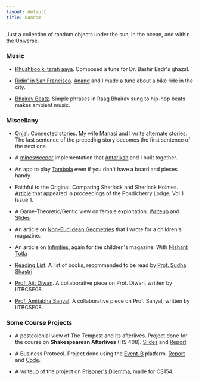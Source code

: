 ```yaml
---
layout: default
title: Random
---
```


Just a collection of random objects under the sun, in the ocean, and within the Universe.
### Music
- [Khushboo ki tarah aaya](https://www.youtube.com/watch?v=fjgsUlP9vbE). Composed a tune for Dr. Bashir Badr's ghazal.

- [Ridin' in San Francisco](https://www.youtube.com/watch?v=GaQjLvimDmA). [Anand](https://anand.bhoraskar.com/) and I made a tune about a bike ride in the city.

- [Bhairav Beatz](https://www.youtube.com/watch?v=D-IffeukZyA). Simple phrases in Raag Bhairav sung to hip-hop beats makes ambient music.

### Miscellany

- [Onjal](https://onjal.github.io/): Connected stories. My wife Manasi and I write alternate stories. The last sentence of the preceding story becomes the first sentence of the next one.

- A [minesweeper](/Minesweeper) implementation that [Antariksh](http://www.antarikshbothale.com/) and I built together.

- An app to play [Tambola](/Tambola) even if you don't have a board and pieces handy.

- Faithful to the Original: Comparing Sherlock and Sherlock Holmes. [Article](http://blogbloggityblog.wordpress.com/2012/03/03/faithful-to-the-original-comparing-sherlock-and-sherlock-holmes/) that appeared in proceedings of the Pondicherry Lodge, Vol 1 Issue 1.

- A Game-Theoretic/Gentic view on female exploitation. [Writeup](/papers/game.pdf) and [Slides](/papers/game-slides.pdf)

- An article on [Non-Euclidean Geometries](/papers/euclid.pdf) that I wrote for a children's magazine.

- An article on [Infinities](/papers/infinity.pdf), again for the children's magazine. With [Nishant Totla](http://www.nishanttotla.com)

- [Reading List](booklist.html). A list of books, recommended to be read by [Prof. Sudha Shastri](http://www.hss.iitb.ac.in/sudha/)

- [Prof. Ajit Diwan](diwan.html). A collaborative piece on Prof. Diwan, written by IITBCSE08.

- [Prof. Amitabha Sanyal](sanyal.html). A collaborative piece on Prof. Sanyal, written by IITBCSE08.


### Some Course Projects

  * A postcolonial view of The Tempest and its afterlives. Project done for the course on **Shakespearean Afterlives** (HS 408). [Slides](/papers/tempest-pres.pdf) and [Report](/papers/tempest-report.pdf)

  * A Business Protocol. Project done using the [Event-B](http://www.event-b.org/) platform. [Report](/papers/abusinessprotocolreport.pdf) and [Code](https://github.com/ravibhoraskar/flaming-tyrion).

  * A writeup of the project on [Prisoner's Dilemma](/papers/prisonersdilemma.pdf), made for CS154.
